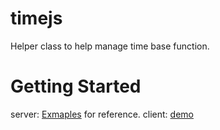 # timejs
Helper class to help manage time base function.

# Getting Started
server: [Exmaples](https://github.com/niradler/timejs/blob/master/examples.js) for reference.
client: [demo](https://niradler.github.io/timejs/)
